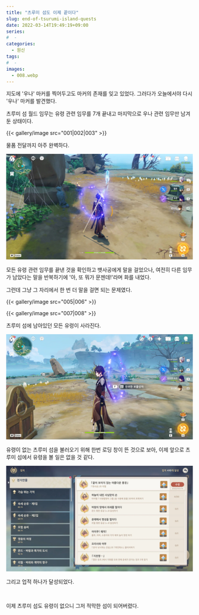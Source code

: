 ```yaml
---
title: "츠루미 섬도 이제 끝이다"
slug: end-of-tsurumi-island-quests
date: 2022-03-14T19:49:19+09:00
series:
#  - 
categories:
  - 원신
tags:
#  - 
images:
  - 008.webp
---
```


지도에 '우나' 마커를 찍어두고도 마커의 존재를 잊고 있었다. 그러다가 오늘에서야 다시 '우나' 마커를 발견했다.

츠루미 섬 월드 임무는 유령 관련 임무를 7개 끝내고 마지막으로 우나 관련 임무만 남겨둔 상태이다.

{{< gallery/image src="001|002|003" >}}

물품 전달까지 아주 완벽하다.

![](004.webp)

모든 유령 관련 임무를 끝낸 것을 확인하고 뱃사공에게 말을 걸었으나, 여전히 다른 임무가 남았다는 말을 반복하기에 '아, 또 뭐가 문젠데!'라며 화를 내었다.

그런데 그냥 그 자리에서 한 번 더 말을 걸면 되는 문제였다.

{{< gallery/image src="005|006" >}}

{{< gallery/image src="007|008" >}}

츠루미 섬에 남아있던 모든 유령이 사라진다.

![](009.webp)

유령이 없는 츠루미 섬을 불러오기 위해 한번 로딩 창이 뜬 것으로 보아, 이제 앞으로 츠루미 섬에서 유령을 볼 일은 없을 것 같다.

![](010.webp)

그리고 업적 하나가 달성되었다.

&nbsp;

이제 츠루미 섬도 유령이 없으니 그저 적막한 섬이 되어버렸다.
